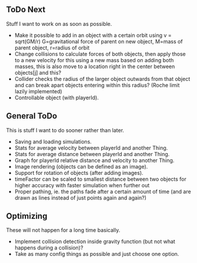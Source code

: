 ToDo Next
---------

Stuff I want to work on as soon as possible.

* Make it possible to add in an object with a certain orbit using v = sqrt(GM/r)
  G=gravitational force of parent on new object, M=mass of parent object, r=radius of orbit
* Change collisions to calculate forces of both objects, then apply those to a new velocity for this using a new mass based on adding both masses, this is also move to a location right in the center between objects[j] and this?
* Collider checks the radius of the larger object outwards from that object and can break apart objects entering within this radius? (Roche limit lazily implemented)
* Controllable object (with playerId).

General ToDo
------------

This is stuff I want to do sooner rather than later.

* Saving and loading simulations.
* Stats for average velocity between playerId and another Thing.
* Stats for average distance between playerId and another Thing.
* Graph for playerId relative distance and velocity to another Thing.
* Image rendering (objects can be defined as an image).
* Support for rotation of objects (after adding images).
* timeFactor can be scaled to smallest distance between two objects for higher accuracy with faster simulation when further out
* Proper pathing, ie. the paths fade after a certain amount of time (and are drawn as lines instead of just points again and again?)

Optimizing
----------

These will not happen for a long time basically.

* Implement collision detection inside gravity function (but not what happens during a collision)?
* Take as many config things as possible and just choose one option.